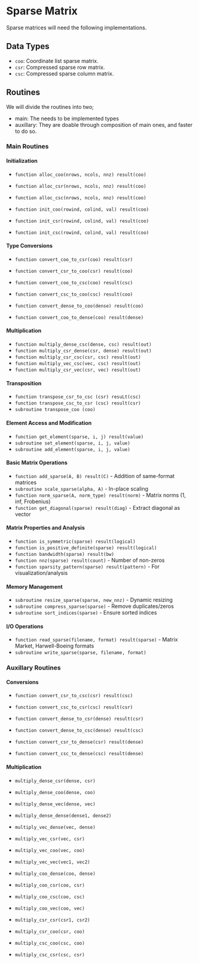 # Sparse Matrix

Sparse matrices will need the following implementations.

## Data Types

- `coo`: Coordinate list sparse matrix.
- `csr`: Compressed sparse row matrix.
- `csc`: Compressed sparse column matrix.

## Routines

We will divide the routines into two;

- main: The needs to be implemented types
- auxillary: They are doable through composition of main ones, and faster to do so.

### Main Routines

#### Initialization

- `function alloc_coo(nrows, ncols, nnz) result(coo)`
- `function alloc_csr(nrows, ncols, nnz) result(coo)`
- `function alloc_csc(nrows, ncols, nnz) result(coo)`

- `function init_coo(rowind, colind, val) result(coo)`
- `function init_csr(rowind, colind, val) result(coo)`
- `function init_csc(rowind, colind, val) result(coo)`

#### Type Conversions

- `function convert_coo_to_csr(coo) result(csr)`
- `function convert_csr_to_coo(csr) result(coo)`
- `function convert_coo_to_csc(coo) result(csc)`
- `function convert_csc_to_coo(csc) result(coo)`

- `function convert_dense_to_coo(dense) result(coo)`
- `function convert_coo_to_dense(coo) result(dense)`

#### Multiplication

- `function multiply_dense_csc(dense, csc) result(out)`
- `function multiply_csr_dense(csr, dense) result(out)`
- `function multiply_csr_csc(csr, csc) result(out)`
- `function multiply_vec_csc(vec, csc) result(out)`
- `function multiply_csr_vec(csr, vec) result(out)`

#### Transposition

- `function transpose_csr_to_csc (csr) resuLt(csc)`
- `function transpose_csc_to_csr (csc) result(csr)`
- `subroutine transpose_coo (coo)`

#### Element Access and Modification

- `function get_element(sparse, i, j) result(value)`
- `subroutine set_element(sparse, i, j, value)`
- `subroutine add_element(sparse, i, j, value)`

#### Basic Matrix Operations

- `function add_sparse(A, B) result(C)` - Addition of same-format matrices
- `subroutine scale_sparse(alpha, A)` - In-place scaling
- `function norm_sparse(A, norm_type) result(norm)` - Matrix norms (1, inf, Frobenius)
- `function get_diagonal(sparse) result(diag)` - Extract diagonal as vector

#### Matrix Properties and Analysis

- `function is_symmetric(sparse) result(logical)`
- `function is_positive_definite(sparse) result(logical)`
- `function bandwidth(sparse) result(bw)`
- `function nnz(sparse) result(count)` - Number of non-zeros
- `function sparsity_pattern(sparse) result(pattern)` - For visualization/analysis

#### Memory Management

- `subroutine resize_sparse(sparse, new_nnz)` - Dynamic resizing
- `subroutine compress_sparse(sparse)` - Remove duplicates/zeros
- `subroutine sort_indices(sparse)` - Ensure sorted indices

#### I/O Operations

- `function read_sparse(filename, format) result(sparse)` - Matrix Market, Harwell-Boeing formats
- `subroutine write_sparse(sparse, filename, format)`

### Auxillary Routines

#### Conversions

- `function convert_csr_to_csc(csr) result(csc)`
- `function convert_csc_to_csr(csc) result(csr)`

- `function convert_dense_to_csr(dense) result(csr)`
- `function convert_dense_to_csc(dense) result(csc)`
- `function convert_csr_to_dense(csr) result(dense)`
- `function convert_csc_to_dense(csc) result(dense)`

#### Multiplication

- `multiply_dense_csr(dense, csr)`
- `multiply_dense_coo(dense, coo)`
- `multiply_dense_vec(dense, vec)`
- `multiply_dense_dense(dense1, dense2)`

- `multiply_vec_dense(vec, dense)`
- `multiply_vec_csr(vec, csr)`
- `multiply_vec_coo(vec, coo)`
- `multiply_vec_vec(vec1, vec2)`

- `multiply_coo_dense(coo, dense)`
- `multiply_coo_csr(coo, csr)`
- `multiply_coo_csc(coo, csc)`
- `multiply_coo_vec(coo, vec)`

- `multiply_csr_csr(csr1, csr2)`
- `multiply_csr_coo(csr, coo)`
- `multiply_csc_coo(csc, coo)`
- `multiply_csc_csr(csc, csr)`
